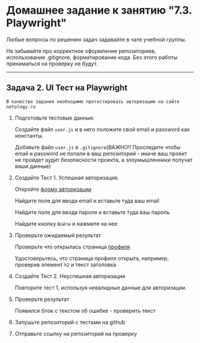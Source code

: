 # Домашнее задание к занятию "7.3. Playwright"

Любые вопросы по решению задач задавайте в чате учебной группы.

Не забывайте про корректное оформление репозиториев, использование .gitignore, форматирование кода. Без этого работы приниматься на проверку не будут.

---

## Задача 2. UI Тест на Playwright

    В качестве задания необходимо протестировать авторизацию на сайте netology.ru

1. Подготовьте тестовые данные:

    Cоздайте файл `user.js` и в него положите свой email и password как константы.

    Добавьте файл `user.js` в `.gitignore`(ВАЖНО!! Проследите чтобы email и password не попали в ваш репозиторий - иначе ваш проект не пройдет аудит безопасности проекта, а злоумышленники получат ваши данные)

2. Создайте Тест 1. Успешная авторизация.

    Откройте [форму авторизации](https://netology.ru/?modal=sign_in)

    Найдите поле для ввода email и вставьте туда ваш email

    Найдите поле для ввода пароля и вставьте туда ваш пароль

    Найдите кнопку `Войти` и нажмите на нее

3. Проверьте ожидаемый результат

    Проверьте что открылась страница [профиля](https://netology.ru/profile)

    Удостоверьтесь, что страница профиля открыта, например, проверив элемент `h2` и текст заголовка

4. Создайте Тест 2. Неуспешная авторизация

    Повторите тест 1, используя невалидные данные для авторизации.

5. Проверьте результат

    Появился блок с текстом об ошибке - проверить текст

6. Запушьте репозиторий с тестами на github

7. Отправьте ссылку на репозиторий на проверку


